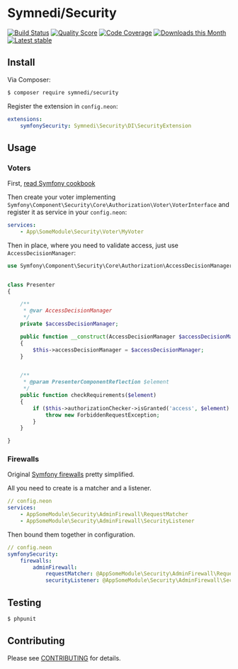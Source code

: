 # Symnedi/Security

[![Build Status](https://img.shields.io/travis/Symnedi/Security.svg?style=flat-square)](https://travis-ci.org/Symnedi/Security)
[![Quality Score](https://img.shields.io/scrutinizer/g/Symnedi/Security.svg?style=flat-square)](https://scrutinizer-ci.com/g/Symnedi/Security)
[![Code Coverage](https://img.shields.io/scrutinizer/coverage/g/Symnedi/Security.svg?style=flat-square)](https://scrutinizer-ci.com/g/Symnedi/Security)
[![Downloads this Month](https://img.shields.io/packagist/dm/symnedi/security.svg?style=flat-square)](https://packagist.org/packages/symnedi/security)
[![Latest stable](https://img.shields.io/packagist/v/symnedi/security.svg?style=flat-square)](https://packagist.org/packages/symnedi/security)


## Install

Via Composer:

```sh
$ composer require symnedi/security
```

Register the extension in `config.neon`:

```yaml
extensions:
	symfonySecurity: Symnedi\Security\DI\SecurityExtension
```


## Usage

### Voters

First, [read Symfony cookbook](http://symfony.com/doc/current/cookbook/security/voters_data_permission.html)

Then create your voter implementing `Symfony\Component\Security\Core\Authorization\Voter\VoterInterface`
and register it as service in your `config.neon`:

```yaml
services:
	- App\SomeModule\Security\Voter\MyVoter
```

Then in place, where you need to validate access, just use `AccessDecisionManager`:


```php
use Symfony\Component\Security\Core\Authorization\AccessDecisionManager;


class Presenter
{

	/**
	 * @var AccessDecisionManager
	 */
	private $accessDecisionManager;

	public function __construct(AccessDecisionManager $accessDecisionManager)
	{
		$this->accessDecisionManager = $accessDecisionManager;
	}


	/**
	 * @param PresenterComponentReflection $element
	 */
	public function checkRequirements($element)
	{
		if ($this->authorizationChecker->isGranted('access', $element) === FALSE) {
			throw new ForbiddenRequestException;
		}
	}

}
```


### Firewalls

Original [Symfony firewalls](http://symfony.com/doc/current/components/security/firewall.html) pretty simplified.

All you need to create is a matcher and a listener.


```yaml
// config.neon
services:
	- AppSomeModule\Security\AdminFirewall\RequestMatcher
	- AppSomeModule\Security\AdminFirewall\SecurityListener
```

Then bound them together in configuration.

```yaml
// config.neon
symfonySecurity:
	firewalls:
		adminFirewall:
			requestMatcher: @AppSomeModule\Security\AdminFirewall\RequestMatcher
			securityListener: @AppSomeModule\Security\AdminFirewall\SecurityListener
```


## Testing

```sh
$ phpunit
```


## Contributing

Please see [CONTRIBUTING](CONTRIBUTING.md) for details.
